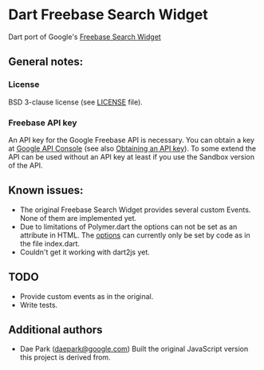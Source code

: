 # Dart Freebase Search Widget

Dart port of Google's [Freebase Search Widget](https://developers.google.com/freebase/v1/search-widget)

## General notes:

### License
BSD 3-clause license (see [LICENSE](https://github.com/zoechi/dart-freebase-search-widget/blob/master/LICENSE) file).

### Freebase API key
An API key for the Google Freebase API is necessary.
You can obtain a key at [Google API Console](https://code.google.com/apis/console) (see also [Obtaining an API key](https://developers.google.com/freebase/v1/search-widget#obtaining-an-api-key)).
To some extend the API can be used without an API key at least if you use the Sandbox version of the API.


## Known issues:
* The original Freebase Search Widget provides several custom Events. None of them are implemented yet.
* Due to limitations of Polymer.dart the options can not be set as an attribute in HTML.
The [options](https://developers.google.com/freebase/v1/search-widget#configuration-options) can currently only be set by code as in the file index.dart.
* Couldn't get it working with dart2js yet.


## TODO
* Provide custom events as in the original.
* Write tests.

## Additional authors
* Dae Park (daepark@google.com) Built the original JavaScript version this project is derived from.
